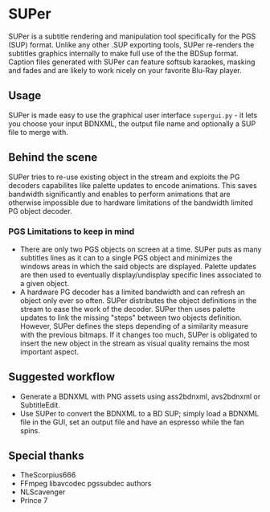 # SUPer
SUPer is a subtitle rendering and manipulation tool specifically for the PGS (SUP) format. Unlike any other .SUP exporting tools, SUPer re-renders the subtitles graphics internally to make full use of the the BDSup format. Caption files generated with SUPer can feature softsub karaokes, masking and fades and are likely to work nicely on your favorite Blu-Ray player.
 
## Usage
SUPer is made easy to use the graphical user interface `supergui.py` - it lets you choose your input BDNXML, the output file name and optionally a SUP file to merge with.

## Behind the scene
SUPer tries to re-use existing object in the stream and exploits the PG decoders capabilites like palette updates to encode animations. This saves bandwidth significantly and enables to perform animations that are otherwise impossible due to hardware limitations of the bandwidth limited PG object decoder.

### PGS Limitations to keep in mind
- There are only two PGS objects on screen at a time. SUPer puts as many subtitles lines as it can to a single PGS object and minimizes the windows areas in which the said objects are displayed. Palette updates are then used to eventually display/undisplay specific lines associated to a given object.
- A hardware PG decoder has a limited bandwidth and can refresh an object only ever so often. SUPer distributes the object definitions in the stream to ease the work of the decoder. SUPer then uses palette updates to link the missing "steps" between two objects definition. However, SUPer defines the steps depending of a similarity measure with the previous bitmaps. If it changes too much, SUPer is obligated to insert the new object in the stream as visual quality remains the most important aspect.

## Suggested workflow
- Generate a BDNXML with PNG assets using ass2bdnxml, avs2bdnxml or SubtitleEdit.
- Use SUPer to convert the BDNXML to a BD SUP; simply load a BDNXML file in the GUI, set an output file and have an espresso while the fan spins.


## Special thanks
- TheScorpius666
- FFmpeg libavcodec pgssubdec authors
- NLScavenger
- Prince 7
